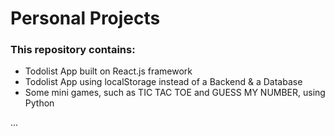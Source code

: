 # Personal Projects

### This repository contains:
* Todolist App built on React.js framework
* Todolist App using localStorage instead of a Backend & a Database 
* Some mini games, such as TIC TAC TOE and GUESS MY NUMBER, using Python

...

